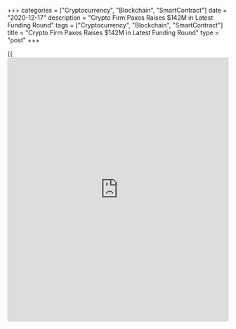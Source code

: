 +++
categories = ["Cryptocurrency", "Blockchain", "SmartContract"]
date = "2020-12-17"
description = "Crypto Firm Paxos Raises $142M in Latest Funding Round"
tags = ["Cryptocurrency", "Blockchain", "SmartContract"]
title = "Crypto Firm Paxos Raises $142M in Latest Funding Round"
type = "post"
+++

{{<iframe id="large-banner" src="https://www.bounty.group/#slide=1.0" width="100%" height="600" scrolling="no" style="border: 0px solid rgb(216, 221, 230); border-radius: 3px;">}}

Cryptocurrency firm Paxos said on Thursday it raised about $142 million
from its series C round of funding from [investor](https://www.fintechee.com/tutorial-for-forex-trading/investor-mode/)s including Paypal
Ventures, Declaration Partners and Ken Moelis among others.

The New York-based company, which provides [blockchain](https://www.letsplayfx.com/blog/trade-forex-with-bitcoin/)-based services to
financial institutions and operates a [cryptocurrency exchange](https://www.playgroundfx.com/blog/best-cryptocurrency-exchange/), has
raised more than $240 million in funding so far.

It counts Credit Suisse, Societe Generale, StoneX, Revolut and more
among its clients.

> “In the last year, global adoption of crypto and [blockchain](https://www.letsplayfx.com/blog/trade-forex-with-bitcoin/)-based
solutions by enterprises has accelerated,” said Charles Cascarilla, co-
founder and chief executive officer of Paxos.

PayPal in October partnered with Paxos to allow customers to store and
shop using Bitcoin and other virtual coins through its online wallet.

Bitcoin on Wednesday crossed the $20,000 mark against the U.S. dollar
for the first time, highlighting the rising popularity of
cryptocurrencies around the world.

_Reporting by Sohini Podder in Bengaluru; Editing by Ramakrishnan M._

_**Source:[Reuters][1]**_

   1. /geturl/index/ebb313ada14975822fefb8d9070ad4395fd05ec5/